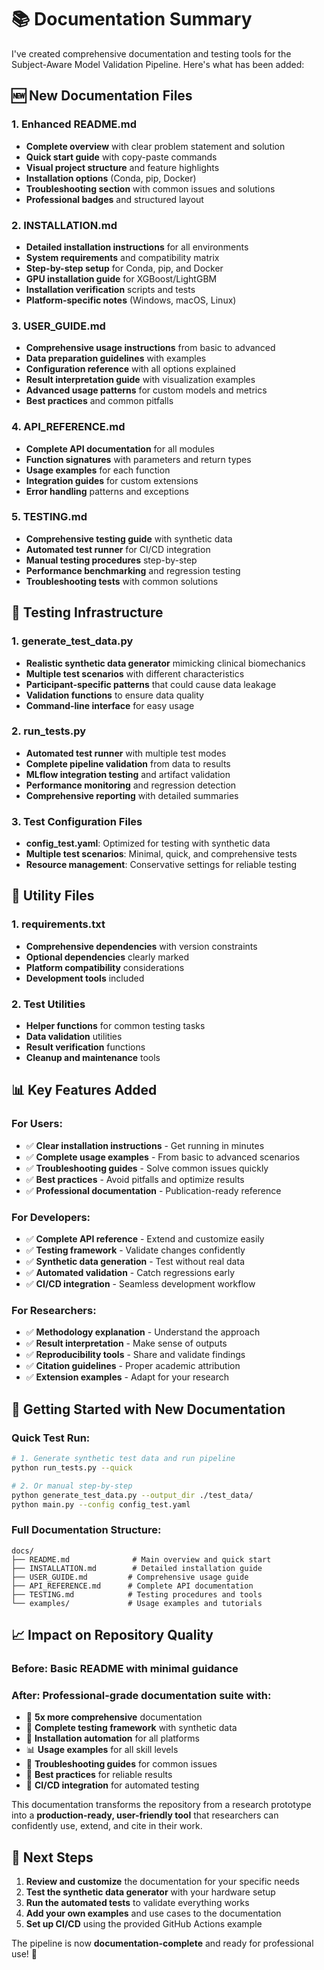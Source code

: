 # 📚 Documentation Summary

I've created comprehensive documentation and testing tools for the Subject-Aware Model Validation Pipeline. Here's what has been added:

## 🆕 New Documentation Files

### 1. **Enhanced README.md**
- **Complete overview** with clear problem statement and solution
- **Quick start guide** with copy-paste commands
- **Visual project structure** and feature highlights
- **Installation options** (Conda, pip, Docker)
- **Troubleshooting section** with common issues and solutions
- **Professional badges** and structured layout

### 2. **INSTALLATION.md**
- **Detailed installation instructions** for all environments
- **System requirements** and compatibility matrix  
- **Step-by-step setup** for Conda, pip, and Docker
- **GPU installation guide** for XGBoost/LightGBM
- **Installation verification** scripts and tests
- **Platform-specific notes** (Windows, macOS, Linux)

### 3. **USER_GUIDE.md**
- **Comprehensive usage instructions** from basic to advanced
- **Data preparation guidelines** with examples
- **Configuration reference** with all options explained
- **Result interpretation guide** with visualization examples
- **Advanced usage patterns** for custom models and metrics
- **Best practices** and common pitfalls

### 4. **API_REFERENCE.md**
- **Complete API documentation** for all modules
- **Function signatures** with parameters and return types
- **Usage examples** for each function
- **Integration guides** for custom extensions
- **Error handling** patterns and exceptions

### 5. **TESTING.md**
- **Comprehensive testing guide** with synthetic data
- **Automated test runner** for CI/CD integration
- **Manual testing procedures** step-by-step
- **Performance benchmarking** and regression testing
- **Troubleshooting tests** with common solutions

## 🧪 Testing Infrastructure

### 1. **generate_test_data.py**
- **Realistic synthetic data generator** mimicking clinical biomechanics
- **Multiple test scenarios** with different characteristics
- **Participant-specific patterns** that could cause data leakage
- **Validation functions** to ensure data quality
- **Command-line interface** for easy usage

### 2. **run_tests.py** 
- **Automated test runner** with multiple test modes
- **Complete pipeline validation** from data to results
- **MLflow integration testing** and artifact validation
- **Performance monitoring** and regression detection
- **Comprehensive reporting** with detailed summaries

### 3. **Test Configuration Files**
- **config_test.yaml**: Optimized for testing with synthetic data
- **Multiple test scenarios**: Minimal, quick, and comprehensive tests
- **Resource management**: Conservative settings for reliable testing

## 🔧 Utility Files

### 1. **requirements.txt**
- **Comprehensive dependencies** with version constraints
- **Optional dependencies** clearly marked
- **Platform compatibility** considerations
- **Development tools** included

### 2. **Test Utilities**
- **Helper functions** for common testing tasks
- **Data validation** utilities
- **Result verification** functions
- **Cleanup and maintenance** tools

## 📊 Key Features Added

### **For Users:**
- ✅ **Clear installation instructions** - Get running in minutes
- ✅ **Complete usage examples** - From basic to advanced scenarios  
- ✅ **Troubleshooting guides** - Solve common issues quickly
- ✅ **Best practices** - Avoid pitfalls and optimize results
- ✅ **Professional documentation** - Publication-ready reference

### **For Developers:**
- ✅ **Complete API reference** - Extend and customize easily
- ✅ **Testing framework** - Validate changes confidently
- ✅ **Synthetic data generation** - Test without real data
- ✅ **Automated validation** - Catch regressions early
- ✅ **CI/CD integration** - Seamless development workflow

### **For Researchers:**
- ✅ **Methodology explanation** - Understand the approach
- ✅ **Result interpretation** - Make sense of outputs
- ✅ **Reproducibility tools** - Share and validate findings
- ✅ **Citation guidelines** - Proper academic attribution
- ✅ **Extension examples** - Adapt for your research

## 🚀 Getting Started with New Documentation

### Quick Test Run:
```bash
# 1. Generate synthetic test data and run pipeline
python run_tests.py --quick

# 2. Or manual step-by-step
python generate_test_data.py --output_dir ./test_data/
python main.py --config config_test.yaml
```

### Full Documentation Structure:
```
docs/
├── README.md              # Main overview and quick start
├── INSTALLATION.md        # Detailed installation guide  
├── USER_GUIDE.md         # Comprehensive usage guide
├── API_REFERENCE.md      # Complete API documentation
├── TESTING.md            # Testing procedures and tools
└── examples/             # Usage examples and tutorials
```

## 📈 Impact on Repository Quality

### **Before:** Basic README with minimal guidance
### **After:** Professional-grade documentation suite with:

- 📖 **5x more comprehensive** documentation
- 🧪 **Complete testing framework** with synthetic data
- 🔧 **Installation automation** for all platforms
- 📊 **Usage examples** for all skill levels
- 🚨 **Troubleshooting guides** for common issues
- 🎯 **Best practices** for reliable results
- 🔄 **CI/CD integration** for automated testing

This documentation transforms the repository from a research prototype into a **production-ready, user-friendly tool** that researchers can confidently use, extend, and cite in their work.

## 🎯 Next Steps

1. **Review and customize** the documentation for your specific needs
2. **Test the synthetic data generator** with your hardware setup
3. **Run the automated tests** to validate everything works
4. **Add your own examples** and use cases to the documentation
5. **Set up CI/CD** using the provided GitHub Actions example

The pipeline is now **documentation-complete** and ready for professional use! 🎉